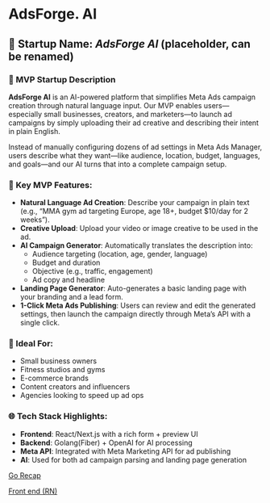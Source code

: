 # AdsForge. AI

## 🧠 Startup Name: _AdsForge AI_ (placeholder, can be renamed)

### 🚀 MVP Startup Description

**AdsForge AI** is an AI-powered platform that simplifies Meta Ads campaign creation through natural language input. Our MVP enables users—especially small businesses, creators, and marketers—to launch ad campaigns by simply uploading their ad creative and describing their intent in plain English.

Instead of manually configuring dozens of ad settings in Meta Ads Manager, users describe what they want—like audience, location, budget, languages, and goals—and our AI turns that into a complete campaign setup.

### 🎯 Key MVP Features:

- **Natural Language Ad Creation**: Describe your campaign in plain text (e.g., “MMA gym ad targeting Europe, age 18+, budget $10/day for 2 weeks”).
- **Creative Upload**: Upload your video or image creative to be used in the ad.
- **AI Campaign Generator**: Automatically translates the description into:
  - Audience targeting (location, age, gender, language)
  - Budget and duration
  - Objective (e.g., traffic, engagement)
  - Ad copy and headline
- **Landing Page Generator**: Auto-generates a basic landing page with your branding and a lead form.
- **1-Click Meta Ads Publishing**: Users can review and edit the generated settings, then launch the campaign directly through Meta’s API with a single click.

### 🧩 Ideal For:

- Small business owners
- Fitness studios and gyms
- E-commerce brands
- Content creators and influencers
- Agencies looking to speed up ad ops

### 🌐 Tech Stack Highlights:

- **Frontend**: React/Next.js with a rich form + preview UI
- **Backend**: Golang(Fiber) + OpenAI for AI processing
- **Meta API**: Integrated with Meta Marketing API for ad publishing
- **AI**: Used for both ad campaign parsing and landing page generation

[Go Recap](https://www.notion.so/Go-Recap-208995e181d5805eafcde9610aa97ac9?pvs=21)

[Front end (RN)](https://www.notion.so/Front-end-RN-20c995e181d58074befbfb5a84ab07e9?pvs=21)
